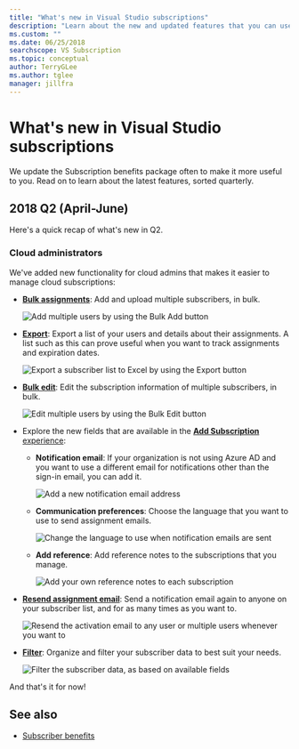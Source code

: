 ```yaml
---
title: "What's new in Visual Studio subscriptions"
description: "Learn about the new and updated features that you can use to manage Visual Studio subscriptions."
ms.custom: ""
ms.date: 06/25/2018
searchscope: VS Subscription
ms.topic: conceptual
author: TerryGLee
ms.author: tglee
manager: jillfra
---
```

# What&#39;s new in Visual Studio subscriptions

We update the Subscription benefits package often to make it more useful to you. Read on to learn about the latest features, sorted quarterly.

## 2018 Q2 (April-June)

Here's a quick recap of what's new in Q2.

### Cloud administrators

We've added new functionality for cloud admins that makes it easier to manage cloud subscriptions:

* [**Bulk assignments**](/visualstudio/subscriptions/assign-license#bulk-assignments): Add and upload multiple subscribers, in bulk.

  ![Add multiple users by using the Bulk Add button](media/bulk-add-multiple-subscribers.png)

* [**Export**](/visualstudio/subscriptions/exporting-subscriptions): Export a list of your users and details about their assignments. A list such as this can prove useful when you want to track assignments and expiration dates.

   ![Export a subscriber list to Excel by using the Export button](media/export-subscriber-list-to-csv.png)


* [**Bulk edit**](/visualstudio/subscriptions/edit-license#editing-multiple-subscribers-by-using-bulk-edit): Edit the subscription information of multiple subscribers, in bulk.

  ![Edit multiple users by using the Bulk Edit button](media/bulk-edit-multiple-subscribers.png)

* Explore the new fields that are available in the [**Add Subscription** experience](assign-license.md):

  * **Notification email**: If your organization is not using Azure AD and you want to use a different email for notifications other than the sign-in email, you can add it.

    ![Add a new notification email address](media/add-new-subscriber-notification-email.png)

  * **Communication preferences**: Choose the language that you want to use to send assignment emails.

    ![Change the language to use when notification emails are sent](media/change-subscriber-communication-preference.png)

  * **Add reference**: Add reference notes to the subscriptions that you manage.

    ![Add your own reference notes to each subscription](media/add-subscriber-reference-notes.png)

* [**Resend assignment email**](resend-assignment-email.md): Send a notification email again to anyone on your subscriber list, and for as many times as you want to.

  ![Resend the activation email to any user or multiple users whenever you want to](media/resend-subscriber-activation-emails.png)

* [**Filter**](search-license.md): Organize and filter your subscriber data to best suit your needs.

  ![Filter the subscriber data, as based on available fields](media/filter-subscriber-data.png)

And that's it for now!

## See also

* [Subscriber benefits](subscriber-benefits.md)
